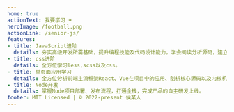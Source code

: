 ```yaml
---
home: true
actionText: 我要学习 ➡
heroImage: /football.png
actionLink: /senior-js/
features:
- title: JavaScript进阶
  details: 夯实高级开发所需基础，提升编程技能及代码设计能力，学会阅读分析源码，建立健全技术知识体系，平滑过渡高级前端开发工程师。
- title: css进阶
  details: 全方位学习less,scss以及css。
- title: 单页面应用学习
  details: 全方位分析前端主流框架React、Vue在项目中的应用、剖析核心源码以及内核机制、核心技术点、架构设计思想等，从根源解决开发难题。
- title: Node开发
  details: 掌握Node项目部署、发布流程，打通全栈，完成产品的自主研发上线。
footer: MIT Licensed | © 2022-present 侯某人
---
```

